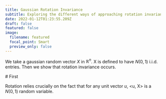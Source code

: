 ```yaml
---
title: Gaussian Rotation Invariance
subtitle: Exploring the different ways of approaching rotation invariance
date: 2022-01-12T01:23:55.209Z
draft: false
featured: false
image:
  filename: featured
  focal_point: Smart
  preview_only: false
---
```

We take a gaussian random vector $X$ in $\mathbb{R}^n$. X is defined to have $N(0,1)$ i.i.d. entries. Then we show that rotation invariance occurs.

\# First

Rotation relies crucially on the fact that for any unit vector $u$, <u, X> is a $N(0,1)$ random variable.